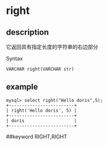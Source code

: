 # right
## description

它返回具有指定长度的字符串的右边部分

 Syntax

`VARCHAR right(VARCHAR str)`

## example

```
mysql> select right("Hello doris",5);
+-------------------------+
| right('Hello doris', 5) |
+-------------------------+
| doris                   |
+-------------------------+
```
##keyword
RIGHT,RIGHT
